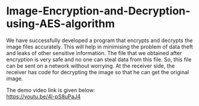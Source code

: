 # Image-Encryption-and-Decryption-using-AES-algorithm
We have successfully developed a program that encrypts and decrypts the image files accurately. This will help in minimising the problem of data theft and leaks of other sensitive information. The file that we obtained after encryption is very safe and no one can steal data from this file. So, this file can be sent on a network without worrying. At the receiver side, the receiver has code for decrypting the image so that he can get the original image.

The demo video link is given below:\
https://youtu.be/4l-pS8uPaJ4
